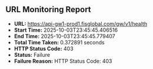 ## URL Monitoring Report

- **URL:** https://api-gw1-prod1.fisglobal.com/gw/v1/health
- **Start Time:** 2025-10-03T23:45:45.406516
- **End Time:** 2025-10-03T23:45:45.779407
- **Total Time Taken:** 0.372891 seconds
- **HTTP Status Code:** 403
- **Status:** Failure
- **Failure Reason:** HTTP Status Code: 403
